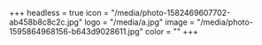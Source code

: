 +++
headless = true
icon = "/media/photo-1582469607702-ab458b8c8c2c.jpg"
logo = "/media/a.jpg"
image = "/media/photo-1595864968156-b643d9028611.jpg"
color = ""
+++
